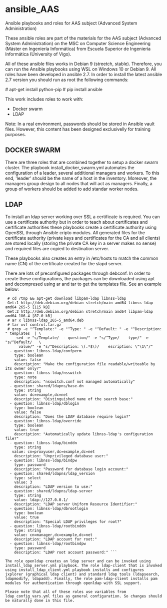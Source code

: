 # ansible_AAS
Ansible playbooks and roles for AAS subject (Advanced System Administration)

These ansible roles are part of the materials for the AAS subject (Advanced System Administration) on the MSC on Computer Science Engineering (Máster en Ingeniería Informática) from Escuela Superior de Ingeniería Informática (University of Vigo).

All of these ansible files works in Debian 9 (streetch, stable). Therefore, you can run the Ansible playbooks using WSL on Windows 10 or Debian 9. All roles have been developed in ansible 2.7. In order to install the latest ansible 2.7 version you should run as root the following commands:

\# apt-get install python-pip
\# pip install ansible

This work includes roles to work with:
* Docker swarm
* LDAP

Note: In a real environment, passwords should be stored in Ansible vault files. However, this content has been designed exclusivelly for training purposes.

## DOCKER SWARM
There are three roles that are combined together to setup a docker swarm cluster. The playbook install_docker_swarm.yml automates the configuration of a leader, several additional managers and workers. To this end, 'leader' should be the name of a host in the inventory. Moreover, the managers group design to all nodes that will act as managers. Finally, a group of workers should be added to add standar worker nodes.

## LDAP
To install an ldap server working over SSL a certificate is required. You can use a certificate authority but in order to teach about certificates and certificate authorities these playbooks create a certificate authority using OpenSSL through Ansible cripto modules. All generated files for the certificate authority (private keys and certificates for the CA and all clients) are stored locally (storing the private CA key in a server makes no sense) and required files are copied to destination server.

These playbooks also creates an entry in /etc/hosts to match the common name (CN) of the certificate created for the slapd server. 

There are lots of preconfigured packages through debconf. In order to create these configurations, the packages can be downloaded using apt and decompresed using ar and tar to get the templates file. See an example below:

```
 # cd /tmp && apt-get download libpam-ldap libnss-ldap
 Get:1 http://deb.debian.org/debian stretch/main amd64 libnss-ldap amd64 265-5 [115 kB] 
 Get:2 http://deb.debian.org/debian stretch/main amd64 libpam-ldap amd64 186-4 [87.0 kB] 
 # ar x libnss-ldap_265-5_amd64.deb 
 # tar xvf control.tar.gz 
 # grep -e "^Template:" -e "^Type: " -e "^Default: " -e "^Description: " templates  | \
     sed -e "s/Template/  - question/" -e "s/^Type/    type/" -e "s/^Default/   \
      value/" -e "s/^Description: \(.*$\)/    escription: \"\1\"/" 
  - question: libnss-ldap/confperm 
    type: boolean 
    value: false 
    description: "Make the configuration file readable/writeable by its owner only?" 
  - question: libnss-ldap/nsswitch 
    type: note 
    description: "nsswitch.conf not managed automatically" 
  - question: shared/ldapns/base-dn 
    type: string 
    value: dc=example,dc=net 
    description: "Distinguished name of the search base:" 
  - question: libnss-ldap/dblogin 
    type: boolean 
    value: false 
    description: "Does the LDAP database require login?" 
  - question: libnss-ldap/override 
    type: boolean 
    value: true 
    description: "Automatically update libnss-ldap's configuration file?" 
  - question: libnss-ldap/binddn 
    type: string 
   value: cn=proxyuser,dc=example,dc=net 
    description: "Unprivileged database user:" 
  - question: libnss-ldap/bindpw 
    type: password 
    description: "Password for database login account:" 
  - question: shared/ldapns/ldap_version 
    type: select 
    value: 3 
    description: "LDAP version to use:" 
  - question: shared/ldapns/ldap-server 
    type: string 
    value: ldap://127.0.0.1/ 
    description: "LDAP server Uniform Resource Identifier:" 
  - question: libnss-ldap/dbrootlogin 
    type: boolean 
    value: true 
    description: "Special LDAP privileges for root?" 
  - question: libnss-ldap/rootbinddn 
    type: string 
    value: cn=manager,dc=example,dc=net 
    description: "LDAP account for root:" 
  - question: libnss-ldap/rootbindpw 
    type: password 
    description: "LDAP root account password:" ```

The role openldap creates an ldap server and can be invoked using install_ldap_server.yml playbook. The role ldap-client that is invoked using install_ldap_client.yml playbook installs and configures jxplorer (graphical ldap client) and standard ldap tools (ldapsearch, ldapmodify, ldapadd). Finally, the role pam-ldap-client installs pam modules for authentication through openldap with SSL support.

Please note that all of these roles use variables from ldap_config_vars.yml files as general configuration. So changes should be naturally done in this file.